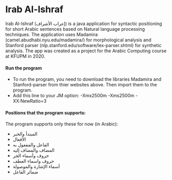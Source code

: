 # Irab Al-Ishraf
Irab Al-Ishraf (إعراب الأشراف) is a java application for syntactic positioning for short Arabic sentences based on Natural language processing techniques. 
The application uses Madamira (camel.abudhabi.nyu.edu/madamira/) for morphological analysis and Stanford parser (nlp.stanford.edu/software/lex-parser.shtml) for synthetic analysis.
The app was created as a project for the Arabic Computing course at KFUPM in 2020.

#### Run the program
- To run the program, you need to download the libraries Madamira and Stanford-parser from thier websites above. Then import them to the program.
- Add this line to your JM option: -Xmx2500m -Xms2500m -XX:NewRatio=3

#### Positions that the program supports:
The program supports only these for now (in Arabic):
-	المبتدأ والخبر
-	الأفعال
-	الفاعل والمفعول به
-	المضاف والمضاف إليه
- حروف وأسماء الجر
-	حروف واسماء العطف
-	أسماء الإشارة والموصولة
-	ضمائر الفاعل

